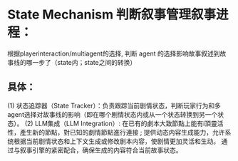 # State Mechanism 判断叙事管理叙事进程：

根据playerinteraction/multiagent的选择, 判断 agent 的选择影响故事叙述到故事线的哪一步了（state内；state之间的转换）

## 具体：

(1) 状态追踪器（State Tracker）：负责跟踪当前剧情状态，判断玩家行为和多agent选择对故事线的影响（即在哪个剧情状态内或从一个状态转换到另一个状态）。
(2) LLM集成（LLM Integration）: 在已有的劇本大致節點上能有i頂靈活性，產生新的節點，對已知的劇情節點進行連接 ; 提供动态内容生成能力，允许系统根据当前剧情状态和上下文生成或修改剧本内容，使剧情更加灵活和生动。
通过与叙事引擎的紧密配合，确保生成的内容符合当前故事状态。
